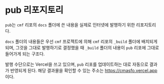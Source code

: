 
# pub 리포지토리

`pub`는 `cmf` 리포의 `docs` 폴더에 쓴 내용을 실제로 인터넷에 발행하기 위한 리포지토리다.

`docs` 폴더의 내용들은 우선 `cmf` 프로젝트에 의해 `cmf` 리포의 `_build` 폴더에 배치되게 되며, 그것을 그대로 발행하기로 결정했을 때 `_build` 폴더의 내용이 `pub` 리포에 그대로 들어가게 되는 구조다.

발행 수단으로는 Vercel을 쓰고 있으며, `pub` 리포를 업데이트하는 대로 자동으로 결과가 반영되게 된다. 해당 결과물을 확인할 수 있는 주소는 <https://cmasfo.vercel.app>이다.

